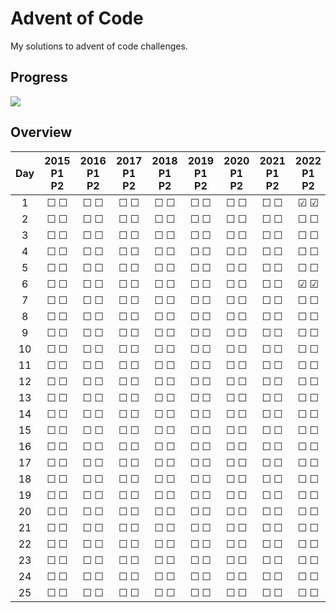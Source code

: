 # Advent of Code

My solutions to advent of code challenges.

## Progress

![](https://geps.dev/progress/0)

## Overview

Day | 2015<br>P1 P2 | 2016<br>P1 P2 | 2017<br>P1 P2 | 2018<br>P1 P2 | 2019<br>P1 P2 | 2020<br>P1 P2 | 2021<br>P1 P2 | 2022<br>P1 P2 | 2023<br>P1 P2 | 2024<br>P1 P2 |
| :----: | :----: | :----: | :----: | :----: | :----: | :----: | :----: | :----: | :----: | :----: |
| 1 | &#9744; &#9744; | &#9744; &#9744; | &#9744; &#9744; | &#9744; &#9744; | &#9744; &#9744; | &#9744; &#9744; | &#9744; &#9744; | &#9745; &#9745; | &#9744; &#9744; | &#9744; &#9744; |
| 2 | &#9744; &#9744; | &#9744; &#9744; | &#9744; &#9744; | &#9744; &#9744; | &#9744; &#9744; | &#9744; &#9744; | &#9744; &#9744; | &#9744; &#9744; | &#9744; &#9744; | &#9744; &#9744; |
| 3 | &#9744; &#9744; | &#9744; &#9744; | &#9744; &#9744; | &#9744; &#9744; | &#9744; &#9744; | &#9744; &#9744; | &#9744; &#9744; | &#9744; &#9744; | &#9744; &#9744; | &#9744; &#9744; |
| 4 | &#9744; &#9744; | &#9744; &#9744; | &#9744; &#9744; | &#9744; &#9744; | &#9744; &#9744; | &#9744; &#9744; | &#9744; &#9744; | &#9744; &#9744; | &#9744; &#9744; | &#9744; &#9744; |
| 5 | &#9744; &#9744; | &#9744; &#9744; | &#9744; &#9744; | &#9744; &#9744; | &#9744; &#9744; | &#9744; &#9744; | &#9744; &#9744; | &#9744; &#9744; | &#9744; &#9744; | &#9744; &#9744; |
| 6 | &#9744; &#9744; | &#9744; &#9744; | &#9744; &#9744; | &#9744; &#9744; | &#9744; &#9744; | &#9744; &#9744; | &#9744; &#9744; | &#9745; &#9745; | &#9744; &#9744; | &#9744; &#9744; |
| 7 | &#9744; &#9744; | &#9744; &#9744; | &#9744; &#9744; | &#9744; &#9744; | &#9744; &#9744; | &#9744; &#9744; | &#9744; &#9744; | &#9744; &#9744; | &#9744; &#9744; | &#9744; &#9744; |
| 8 | &#9744; &#9744; | &#9744; &#9744; | &#9744; &#9744; | &#9744; &#9744; | &#9744; &#9744; | &#9744; &#9744; | &#9744; &#9744; | &#9744; &#9744; | &#9744; &#9744; | &#9744; &#9744; |
| 9 | &#9744; &#9744; | &#9744; &#9744; | &#9744; &#9744; | &#9744; &#9744; | &#9744; &#9744; | &#9744; &#9744; | &#9744; &#9744; | &#9744; &#9744; | &#9744; &#9744; | &#9744; &#9744; |
| 10 | &#9744; &#9744; | &#9744; &#9744; | &#9744; &#9744; | &#9744; &#9744; | &#9744; &#9744; | &#9744; &#9744; | &#9744; &#9744; | &#9744; &#9744; | &#9744; &#9744; | &#9744; &#9744; |
| 11 | &#9744; &#9744; | &#9744; &#9744; | &#9744; &#9744; | &#9744; &#9744; | &#9744; &#9744; | &#9744; &#9744; | &#9744; &#9744; | &#9744; &#9744; | &#9744; &#9744; | &#9744; &#9744; |
| 12 | &#9744; &#9744; | &#9744; &#9744; | &#9744; &#9744; | &#9744; &#9744; | &#9744; &#9744; | &#9744; &#9744; | &#9744; &#9744; | &#9744; &#9744; | &#9744; &#9744; | &#9744; &#9744; |
| 13 | &#9744; &#9744; | &#9744; &#9744; | &#9744; &#9744; | &#9744; &#9744; | &#9744; &#9744; | &#9744; &#9744; | &#9744; &#9744; | &#9744; &#9744; | &#9744; &#9744; | &#9744; &#9744; |
| 14 | &#9744; &#9744; | &#9744; &#9744; | &#9744; &#9744; | &#9744; &#9744; | &#9744; &#9744; | &#9744; &#9744; | &#9744; &#9744; | &#9744; &#9744; | &#9744; &#9744; | &#9744; &#9744; |
| 15 | &#9744; &#9744; | &#9744; &#9744; | &#9744; &#9744; | &#9744; &#9744; | &#9744; &#9744; | &#9744; &#9744; | &#9744; &#9744; | &#9744; &#9744; | &#9744; &#9744; | &#9744; &#9744; |
| 16 | &#9744; &#9744; | &#9744; &#9744; | &#9744; &#9744; | &#9744; &#9744; | &#9744; &#9744; | &#9744; &#9744; | &#9744; &#9744; | &#9744; &#9744; | &#9744; &#9744; | &#9744; &#9744; |
| 17 | &#9744; &#9744; | &#9744; &#9744; | &#9744; &#9744; | &#9744; &#9744; | &#9744; &#9744; | &#9744; &#9744; | &#9744; &#9744; | &#9744; &#9744; | &#9744; &#9744; | &#9744; &#9744; |
| 18 | &#9744; &#9744; | &#9744; &#9744; | &#9744; &#9744; | &#9744; &#9744; | &#9744; &#9744; | &#9744; &#9744; | &#9744; &#9744; | &#9744; &#9744; | &#9744; &#9744; | &#9744; &#9744; |
| 19 | &#9744; &#9744; | &#9744; &#9744; | &#9744; &#9744; | &#9744; &#9744; | &#9744; &#9744; | &#9744; &#9744; | &#9744; &#9744; | &#9744; &#9744; | &#9744; &#9744; | &#9744; &#9744; |
| 20 | &#9744; &#9744; | &#9744; &#9744; | &#9744; &#9744; | &#9744; &#9744; | &#9744; &#9744; | &#9744; &#9744; | &#9744; &#9744; | &#9744; &#9744; | &#9744; &#9744; | &#9744; &#9744; |
| 21 | &#9744; &#9744; | &#9744; &#9744; | &#9744; &#9744; | &#9744; &#9744; | &#9744; &#9744; | &#9744; &#9744; | &#9744; &#9744; | &#9744; &#9744; | &#9744; &#9744; | &#9744; &#9744; |
| 22 | &#9744; &#9744; | &#9744; &#9744; | &#9744; &#9744; | &#9744; &#9744; | &#9744; &#9744; | &#9744; &#9744; | &#9744; &#9744; | &#9744; &#9744; | &#9744; &#9744; | &#9744; &#9744; |
| 23 | &#9744; &#9744; | &#9744; &#9744; | &#9744; &#9744; | &#9744; &#9744; | &#9744; &#9744; | &#9744; &#9744; | &#9744; &#9744; | &#9744; &#9744; | &#9744; &#9744; | &#9744; &#9744; |
| 24 | &#9744; &#9744; | &#9744; &#9744; | &#9744; &#9744; | &#9744; &#9744; | &#9744; &#9744; | &#9744; &#9744; | &#9744; &#9744; | &#9744; &#9744; | &#9744; &#9744; | &#9744; &#9744; |
| 25 | &#9744; &#9744; | &#9744; &#9744; | &#9744; &#9744; | &#9744; &#9744; | &#9744; &#9744; | &#9744; &#9744; | &#9744; &#9744; | &#9744; &#9744; | &#9744; &#9744; | &#9744; &#9744; |